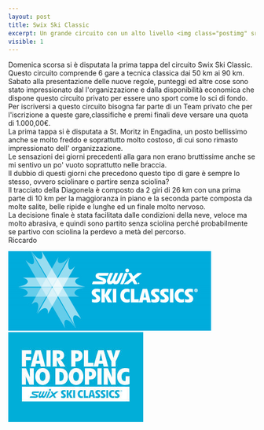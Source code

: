 ```yaml
---
layout: post
title: Swix Ski Classic
excerpt: Un grande circuito con un alto livello <img class="postimg" src="/images/swix.jpg">
visible: 1
---
```


Domenica scorsa si è disputata la prima tappa del circuito Swix Ski Classic.<br>
Questo circuito comprende 6 gare a tecnica classica dai 50 km ai 90 km.<br>
Sabato alla presentazione delle nuove regole, punteggi ed altre cose sono stato impressionato dal l'organizzazione e dalla disponibilità economica che dispone questo circuito privato per essere uno sport come lo sci di fondo. <br>
Per iscriversi a questo circuito bisogna far parte di un Team privato che per l'iscrizione a queste gare,classifiche e premi finali deve versare una quota di 1.000,00€.<br>
La prima tappa si è disputata a St. Moritz in Engadina, un posto bellissimo anche se molto freddo e soprattutto molto costoso, di cui sono rimasto impressionato dell' organizzazione.<br>
Le sensazioni dei giorni precedenti alla gara non erano bruttissime anche se mi sentivo un po' vuoto soprattutto nelle braccia.<br>
Il dubbio di questi giorni che precedono questo tipo di gare è sempre lo stesso, ovvero sciolinare o partire senza sciolina?<br>
Il tracciato della Diagonela è composto da 2 giri di 26 km con una prima parte di 10 km per la maggioranza in piano e la seconda parte composta da molte salite, belle ripide e lunghe ed un finale molto nervoso.<br>
La decisione finale è stata facilitata dalle condizioni della neve, veloce ma molto abrasiva, e quindi sono partito senza sciolina perché probabilmente se partivo con sciolina la perdevo a metà del percorso.<br>
Riccardo 




<a href="/images/swix.jpg"><img class="postimg" src="/images/swix.jpg"></a>
<a href="/images/nodoping.jpe"><img class="postimg" src="/images/nodoping.jpe"></a>

